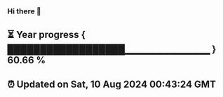 ### Hi there 👋
⏳ Year progress { ██████████████████▁▁▁▁▁▁▁▁▁▁▁▁ } 60.66 %
---
⏰ Updated on Sat, 10 Aug 2024 00:43:24 GMT
---
